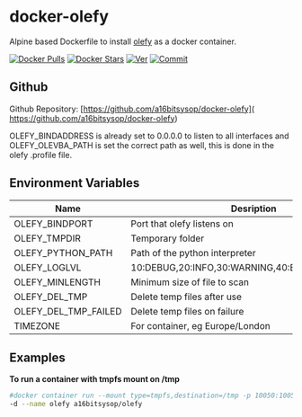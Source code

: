 # docker-olefy
Alpine based Dockerfile to install [olefy](https://github.com/HeinleinSupport/olefy) as a docker container.

[![Docker Pulls](
https://img.shields.io/docker/pulls/a16bitsysop/olefy.svg?style=flat-square)](
https://hub.docker.com/r/a16bitsysop/olefy/)
[![Docker Stars](
https://img.shields.io/docker/stars/a16bitsysop/olefy.svg?style=flat-square)](
https://hub.docker.com/r/a16bitsysop/olefy/)
[![Ver](https://images.microbadger.com/badges/version/a16bitsysop/olefy.svg)](
https://microbadger.com/images/a16bitsysop/olefy "Get_your_own_version_badge_on_microbadger.com")
[![Commit](
https://images.microbadger.com/badges/commit/a16bitsysop/olefy.svg)](
https://microbadger.com/images/a16bitsysop/olefy "Get_your_own_badge_on_microbadger.com")

## Github
Github Repository: [https://github.com/a16bitsysop/docker-olefy](
https://github.com/a16bitsysop/docker-olefy)

OLEFY_BINDADDRESS is already set to 0.0.0.0 to listen to all interfaces and
OLEFY_OLEVBA_PATH is set the correct path as well, this is done in the olefy
.profile file.

## Environment Variables
| Name                 | Desription                             | Default     |
| -------------------- | -------------------------------------- | ----------- |
| OLEFY_BINDPORT       | Port that olefy listens on             | 10050       |
| OLEFY_TMPDIR         | Temporary folder                       | /tmp        |
| OLEFY_PYTHON_PATH    | Path of the python interpreter    | /usr/bin/python3 |
| OLEFY_LOGLVL         | 10:DEBUG,20:INFO,30:WARNING,40:ERROR,50:CRITICAL | 20|
| OLEFY_MINLENGTH      | Minimum size of file to scan           | 500         |
| OLEFY_DEL_TMP        | Delete temp files after use            | 1           |
| OLEFY_DEL_TMP_FAILED | Delete temp files on failure           | 1           |
| TIMEZONE             | For container, eg Europe/London        | unset       |

## Examples
**To run a container with tmpfs mount on /tmp**
```bash
#docker container run --mount type=tmpfs,destination=/tmp -p 10050:10050 \
-d --name olefy a16bitsysop/olefy
```
